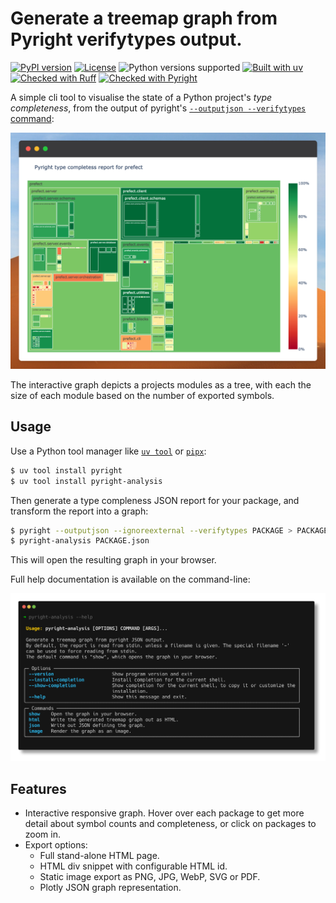 # Generate a treemap graph from Pyright verifytypes output.

[![PyPI version](https://img.shields.io/pypi/v/pyright-analysis.svg)](https://pypi.python.org/pypi/ruff)
[![License](https://img.shields.io/pypi/l/pyright-analysis.svg)](https://pypi.python.org/pypi/ruff)
![Python versions supported](https://img.shields.io/python/required-version-toml?tomlFilePath=https%3A%2F%2Fraw.githubusercontent.com%2Fmjpieters%2Fpyright-analysis%2Fmain%2Fpyproject.toml)
[![Built with uv](https://img.shields.io/endpoint?url=https://raw.githubusercontent.com/astral-sh/uv/main/assets/badge/v0.json)](https://github.com/astral-sh/uv)
[![Checked with Ruff](https://img.shields.io/endpoint?url=https://raw.githubusercontent.com/astral-sh/ruff/main/assets/badge/v2.json)](https://github.com/astral-sh/ruff)
[![Checked with Pyright](https://microsoft.github.io/pyright/img/pyright_badge.svg)](https://microsoft.github.io/pyright/)

A simple cli tool to visualise the state of a Python project's _type completeness_, from the output of pyright's [`--outputjson --verifytypes` command](https://microsoft.github.io/pyright/#/typed-libraries?id=verifying-type-completeness):

![Sample graph output for prefect](https://raw.githubusercontent.com/mjpieters/pyright-analysis/refs/heads/main/assets/graph-screenshot.png)  <!-- 1980 × 1352 screenshot from Firefox, wrapped with https://shoteasy.fun/screenshot-beautifier/ to 4x3 ratio (2400 × 1800) -->

The interactive graph depicts a projects modules as a tree, with each the size of each module based on the number of exported symbols.

## Usage

Use a Python tool manager like [`uv tool`](https://docs.astral.sh/uv/guides/tools/) or [`pipx`](https://pipx.pypa.io/):

```sh
$ uv tool install pyright
$ uv tool install pyright-analysis
```

Then generate a type compleness JSON report for your package, and transform the report into a graph:

```sh
$ pyright --outputjson --ignoreexternal --verifytypes PACKAGE > PACKAGE.json
$ pyright-analysis PACKAGE.json
```

This will open the resulting graph in your browser.

Full help documentation is available on the command-line:

![pyright-analysis help output](https://raw.githubusercontent.com/mjpieters/pyright-analysis/refs/heads/main/assets/cmd-help.png)  <!-- created with termshot --columns 100 --show-cmd -->

## Features

- Interactive responsive graph. Hover over each package to get more detail about symbol counts and completeness, or click on packages to zoom in.
- Export options:
    - Full stand-alone HTML page.
    - HTML div snippet with configurable HTML id.
    - Static image export as PNG, JPG, WebP, SVG or PDF.
    - Plotly JSON graph representation.

